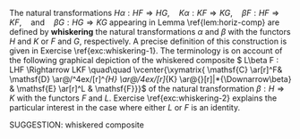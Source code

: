 
The natural transformations $H\alpha : HF \Rightarrow HG, \quad K \alpha : KF \Rightarrow KG,\quad \beta F : HF \Rightarrow KF,\quad \mathrm{and}\quad\beta G : HG \Rightarrow KG$ appearing in Lemma \ref{lem:horiz-comp} are defined by **whiskering** the natural transformations $\alpha$ and $\beta$ with the functors $H$ and $K$ or $F$ and $G$, respectively. A precise definition of this construction is given in Exercise \ref{exc:whiskering-1}. The terminology is on account of the following graphical depiction of the whiskered composite
$ L\beta F : LHF \Rightarrow LKF \quad\quad \vcenter{\xymatrix{ \mathsf{C} \ar[r]^F&  \mathsf{D} \ar@/^4ex/[r]^*{H} \ar@/_4ex/[r]_*{K} \ar@{}[r]|*{\Downarrow\beta} & \mathsf{E} \ar[r]^L & \mathsf{F}}}$
of the natural transformation $\beta : H \Rightarrow K$ with the functors $F$ and $L$. Exercise \ref{exc:whiskering-2} explains the particular interest in the case where either $L$ or $F$ is an identity.


SUGGESTION: whiskered composite